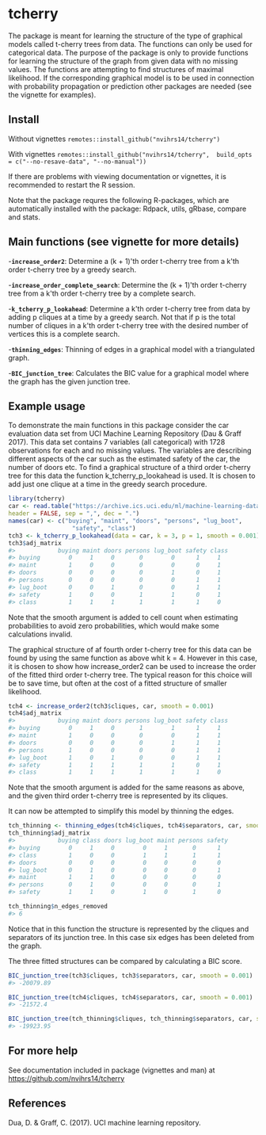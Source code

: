 # tcherry

The package is meant for learning the structure of the type of graphical models called t-cherry trees from data. The functions can only be used for categorical data. The purpose of the package is only to provide functions for learning the structure of the graph from given data with no missing values. The functions are attempting to find structures of maximal likelihood. If the corresponding graphical model is to be used in connection with probability propagation or prediction other packages are needed (see the vignette for examples).

## Install
Without vignettes
`remotes::install_github("nvihrs14/tcherry")`

With vignettes
`remotes::install_github("nvihrs14/tcherry",  build_opts = c("--no-resave-data", "--no-manual"))`

If there are problems with viewing documentation or vignettes, it is recommended to restart the R session.

Note that the package requres the following R-packages, which are automatically installed with the package:
    Rdpack, utils, gRbase, compare and stats.

## Main functions (see vignette for more details)
-__`increase_order2`__: Determine a (k + 1)'th order t-cherry tree from a k'th order t-cherry tree by a greedy search.

-__`increase_order_complete_search`__: Determine the (k + 1)'th order t-cherry tree from a k'th order t-cherry tree by a complete search.

-__`k_tcherry_p_lookahead`__: Determine a k'th order t-cherry tree from data by adding p cliques at a time by a greedy search. Not that if p is the total number of cliques in a k'th order t-cherry tree with the desired number of vertices this is a complete search.

-__`thinning_edges`__: Thinning of edges in a graphical model with a triangulated graph.

-__`BIC_junction_tree`__: Calculates the BIC value for a graphical model where the graph has the given junction tree.

## Example usage
To demonstrate the main functions in this package consider the car evaluation data set from UCI Machine Learning Repository (Dau & Graff 2017). This data set contains 7 variables (all categorical) with 1728 observations for each and no missing values. The variables are describing different aspects of the car such as the estimated safety of the car, the number of doors etc. To find a graphical structure of a third order t-cherry tree for this data the function k_tcherry_p_lookahead is used. It is chosen to add just one clique at a time in the greedy search procedure.

``` r
library(tcherry)
car <- read.table("https://archive.ics.uci.edu/ml/machine-learning-databases/car/car.data",
header = FALSE, sep = ",", dec = ".")
names(car) <- c("buying", "maint", "doors", "persons", "lug_boot",
                  "safety", "class")
tch3 <- k_tcherry_p_lookahead(data = car, k = 3, p = 1, smooth = 0.001)
tch3$adj_matrix
#>            buying maint doors persons lug_boot safety class
#> buying        0     1     0       0        0      1     1
#> maint         1     0     0       0        0      0     1
#> doors         0     0     0       0        1      0     1
#> persons       0     0     0       0        0      1     1
#> lug_boot      0     0     1       0        0      1     1
#> safety        1     0     0       1        1      0     1
#> class         1     1     1       1        1      1     0

```

Note that the smooth argument is added to cell count when estimating probabilities to avoid zero probabilities, which would make some calculations invalid. 

The graphical structure of af fourth order t-cherry tree for this data can be found by using the same function as above whit k = 4. However in this case, it is chosen to show how increase_order2 can be used to increase the order of the fitted third order t-cherry tree. The typical reason for this choice will be to save time, but often at the cost of a fitted structure of smaller likelihood.

``` r
tch4 <- increase_order2(tch3$cliques, car, smooth = 0.001)
tch4$adj_matrix
#>            buying maint doors persons lug_boot safety class
#> buying        0     1     0       1        1      1     1
#> maint         1     0     0       0        0      1     1
#> doors         0     0     0       0        1      1     1
#> persons       1     0     0       0        0      1     1
#> lug_boot      1     0     1       0        0      1     1
#> safety        1     1     1       1        1      0     1
#> class         1     1     1       1        1      1     0

```

Note that the smooth argument is added for the same reasons as above, and the given third order t-cherry tree is represented by its cliques. 

It can now be attempted to simplify this model by thinning the edges.

``` r
tch_thinning <- thinning_edges(tch4$cliques, tch4$separators, car, smooth = 0.001)
tch_thinning$adj_matrix
#>            buying class doors lug_boot maint persons safety
#> buying        0     1     0        0     1       0      1
#> class         1     0     0        1     1       1      1
#> doors         0     0     0        0     0       0      0
#> lug_boot      0     1     0        0     0       0      1
#> maint         1     1     0        0     0       0      0
#> persons       0     1     0        0     0       0      1
#> safety        1     1     0        1     0       1      0

tch_thinning$n_edges_removed
#> 6

```
Notice that in this function the structure is represented by the cliques and separators of its junction tree. In this case six edges has been deleted from the graph. 

The three fitted structures can be compared by calculating a BIC score.
``` r
BIC_junction_tree(tch3$cliques, tch3$separators, car, smooth = 0.001)
#> -20079.89

BIC_junction_tree(tch4$cliques, tch4$separators, car, smooth = 0.001)
#> -21572.4

BIC_junction_tree(tch_thinning$cliques, tch_thinning$separators, car, smooth = 0.001)
#> -19923.95
```
## For more help

See documentation included in package (vignettes and man) at <https://github.com/nvihrs14/tcherry>

## References
Dua, D. & Graff, C. (2017). UCI machine learning repository.
